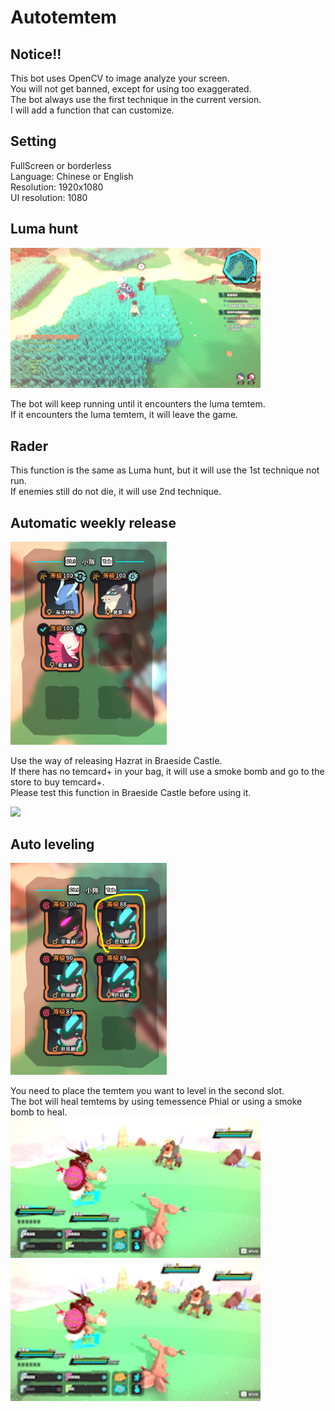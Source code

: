 # Autotemtem

## Notice!!
   
This bot uses OpenCV to image analyze your screen.  
You will not get banned, except for using too exaggerated.  
The bot always use the first technique in the current version.  
I will add a function that can customize.

## Setting

FullScreen or borderless  
Language: Chinese or English  
Resolution: 1920x1080  
UI resolution: 1080  

## Luma hunt

<img src=img/luma_mode.gif width="400"> 

The bot will keep running until it encounters the luma temtem.  
If it encounters the luma temtem, it will leave the game.    

## Rader

This function is the same as Luma hunt, but it will use the 1st technique not run.  
If enemies still do not die, it will use 2nd technique.

## Automatic weekly release


<img src=img/weekly_release.png width="250">  

Use the way of releasing Hazrat in Braeside Castle.    
If there has no temcard+ in your bag, it will use a smoke bomb and go to the store to buy temcard+.  
Please test this function in Braeside Castle before using it.  

<img src=img/release_mode.gif width="400">   

## Auto leveling

<img src=img/auto_level.png width="250"> 

You need to place the temtem you want to level in the second slot.  
The bot will heal temtems by using temessence Phial or using a smoke bomb to heal.  
<img src=img/auto_exp1.gif width="400"> 
<img src=img/auto_exp2.gif width="400"> 


